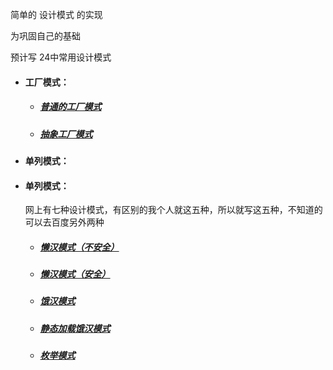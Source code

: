 简单的 设计模式 的实现

 为巩固自己的基础
 
 预计写 24中常用设计模式
 
 -  #### 工厂模式：
    
     - ##### [普通的工厂模式](https://github.com/GiftedDrogon/dragon-structure/blob/1450fda3505547dc0797a96336f835c904c465c3/factory-structure/src/main/java/com/dragon/talon/structure/factory/base/AnimalFactory.java)
        
      - ##### [抽象工厂模式](https://github.com/GiftedDrogon/dragon-structure/blob/1450fda3505547dc0797a96336f835c904c465c3/factory-structure/src/main/java/com/dragon/talon/structure/factory/abstraction/AbstractionFactory.java)
      
      
 -  #### 单列模式：
 -  ####                    单列模式：
 
    网上有七种设计模式，有区别的我个人就这五种，所以就写这五种，不知道的可以去百度另外两种
         
      - ##### [懒汉模式（不安全）](https://github.com/GiftedDrogon/dragon-structure/blob/ec3b935e2a763e9cb2f9874bb2f7692ee0164db2/factory-structure/src/main/java/com/dragon/talon/structure/singleton/UnsafeLazySingleton.java)
      
      - ##### [懒汉模式（安全）](https://github.com/GiftedDrogon/dragon-structure/blob/ec3b935e2a763e9cb2f9874bb2f7692ee0164db2/factory-structure/src/main/java/com/dragon/talon/structure/singleton/SafeLazySingletion.java)
      
      - ##### [饿汉模式](https://github.com/GiftedDrogon/dragon-structure/blob/ec3b935e2a763e9cb2f9874bb2f7692ee0164db2/factory-structure/src/main/java/com/dragon/talon/structure/singleton/HungerSingletion.java)
      
      - ##### [静态加载饿汉模式](https://github.com/GiftedDrogon/dragon-structure/blob/ec3b935e2a763e9cb2f9874bb2f7692ee0164db2/factory-structure/src/main/java/com/dragon/talon/structure/singleton/StaticSingleton.java)

      - ##### [枚举模式](https://github.com/GiftedDrogon/dragon-structure/blob/ec3b935e2a763e9cb2f9874bb2f7692ee0164db2/factory-structure/src/main/java/com/dragon/talon/structure/singleton/SingletonEnum.java)
      